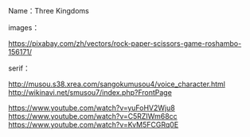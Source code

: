 Name：Three Kingdoms

images：

https://pixabay.com/zh/vectors/rock-paper-scissors-game-roshambo-156171/

serif：   

http://musou.s38.xrea.com/sangokumusou4/voice_character.html
http://wikinavi.net/smusou7/index.php?FrontPage

https://www.youtube.com/watch?v=yuFoHV2Wju8
https://www.youtube.com/watch?v=C5RZIWm68cc
https://www.youtube.com/watch?v=KvM5FCGRq0E


